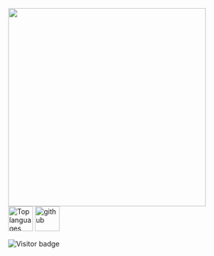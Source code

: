 <div>
  <a href="https://profile.codersrank.io/user/nguyenchloet" target="_blank">
  <img src="https://cr-skills-chart-widget.azurewebsites.net/api/api?username=nguyenchloet&width=800&skills=HTML,CSS,Java,Javascript,CPP,Python&show-other-skills=true"
  height=400 />
  </a>
</div>
<div> 
<img src="https://github-readme-stats.vercel.app/api/top-langs?username=nguyenchloet&show_icons=true&locale=en&langs_count=8&layout=compact" alt="Top languages" height="50px" />
<img src="https://github-readme-stats.vercel.app/api?username=nguyenchloet&show_icons=true&theme=light&hide=issues" alt=github stats" height="50px"/>
</div>

![Visitor badge](https://visitor-badge.laobi.icu/badge?page_id=nguyenchloet.nguyenchloet)

